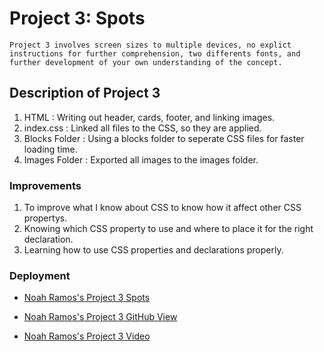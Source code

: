 # Project 3: Spots

```
Project 3 involves screen sizes to multiple devices, no explict instructions for further comprehension, two differents fonts, and further development of your own understanding of the concept.
```

## Description of Project 3

1. HTML : Writing out header, cards, footer, and linking images.
2. index.css : Linked all files to the CSS, so they are applied.
3. Blocks Folder : Using a blocks folder to seperate CSS files for faster loading time.
4. Images Folder : Exported all images to the images folder.

### Improvements

1.  To improve what I know about CSS to know how it affect other CSS propertys.
2.  Knowing which CSS property to use and where to place it for the right declaration.
3.  Learning how to use CSS properties and declarations properly.

### Deployment

- [Noah Ramos's Project 3 Spots](https://noah-ram52.github.io/se_project_spots/)

- [Noah Ramos's Project 3 GitHub View](https://github.com/Noah-Ram52/se_project_spots)

- [Noah Ramos's Project 3 Video](https://www.youtube.com/watch?v=wiJuh27tgYk)
